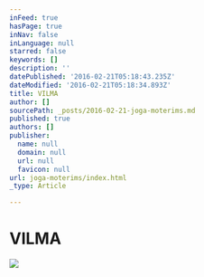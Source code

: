 ```yaml
---
inFeed: true
hasPage: true
inNav: false
inLanguage: null
starred: false
keywords: []
description: ''
datePublished: '2016-02-21T05:18:43.235Z'
dateModified: '2016-02-21T05:18:34.893Z'
title: VILMA
author: []
sourcePath: _posts/2016-02-21-joga-moterims.md
published: true
authors: []
publisher:
  name: null
  domain: null
  url: null
  favicon: null
url: joga-moterims/index.html
_type: Article

---
```

# VILMA
![](https://s3-us-west-2.amazonaws.com/the-grid-img/p/a346be6b5a56e8da30454b74b28037815428f937.jpg)